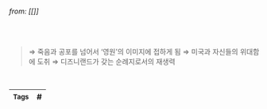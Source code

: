 
###### from: [[]]

<br/>

>⇒ 죽음과 공포를 넘어서 ‘영원’의 이미지에 접하게 됨 ⇒ 미국과 자신들의 위대함에 도취 ⇒ 디즈니랜드가 갖는 순례지로서의 재생력 

<br/>

| <small> Tags </small> | # |
| --- | --- |
